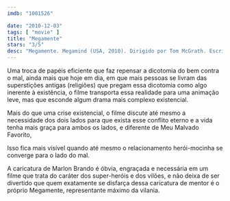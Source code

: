 ```yaml
---
imdb: "1001526"

date: "2010-12-03"
tags: [ "movie" ]
title: "Megamente"
stars: "3/5"
desc: "Megamente. Megamind (USA, 2010). Dirigido por Tom McGrath. Escrito por Alan J. Schoolcraft, Brent Simons. Com Will Ferrell, Brad Pitt, Tina Fey, Jonah Hill, David Cross, Ben Stiller, Justin Theroux, Jessica Schulte, Tom McGrath."
---
```

Uma troca de papéis eficiente que faz repensar a dicotomia do bem contra o mal, ainda mais que hoje em dia, em que mais pessoas se livram das superstições antigas (religiões) que pregam essa dicotomia como algo inerente à existência, o filme transporta essa realidade para uma animação leve, mas que esconde algum drama mais complexo existencial.

Mais do que uma crise existencial, o filme discute até mesmo a necessidade dos dois lados para que exista esse conflito eterno e a vida tenha mais graça para ambos os lados, e diferente de Meu Malvado Favorito, 

Isso fica mais visível quando até mesmo o relacionamento herói-mocinha se converge para o lado do mal.

A caricatura de Marlon Brando é óbvia, engraçada e necessária em um filme que trata do caráter dos super-heróis e dos vilões, e não deixa de ser divertido que quem exatamente se disfarça dessa caricatura de mentor é o próprio Megamente, representante máximo da vilania.


